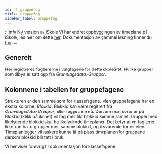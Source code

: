 ```yaml
---
id: tf_gruppefag
title: Gruppefag
sidebar_label: Gruppefag
---
```


:::info Ny versjon av iSkole
Vi har endret oppbyggingen av timeplane på iSkole, les mer om dette [her](https://dokumentasjon.iskole.net/blog/timeplan). Dokumentasjon av gammel løsning finner du [her](https://dokumentasjon.iskole.net/docs/tf_gruppefag_old). 
:::


## Generelt
Her registreres faglærerne i valgfagene for dette skoleåret. 
Hvilke grupper som tilbys er satt opp fra _Grunnlagsdata>Grupper_.

## Kolonnene i tabellen for gruppefagene
Strukturen er den samme som for klassefagene. Men gruppefagene har en ekstra kolonne, _Blokkid_. Blokkid kan være regitrert fra _Grunnlagsdata>Grupper_, eller legges inn nå.
Dersom man sorterer på Blokkid (klikk på ikonet) vil fag med likt blokkid komme samlet.
Grupper med likelydende blokkid skal ha likelydende timeplaner. Det betyr at en faglærer ikke kan ha to grupper med samme blokkid, og tilsvarende for en elev. Timeplanlegger vil raskere kunne få på plass timeplanen for gruppene dersom blokkid blir tatt i bruk.


Vi henviser forøvrig til dokumentasjon for klassefagene. 



